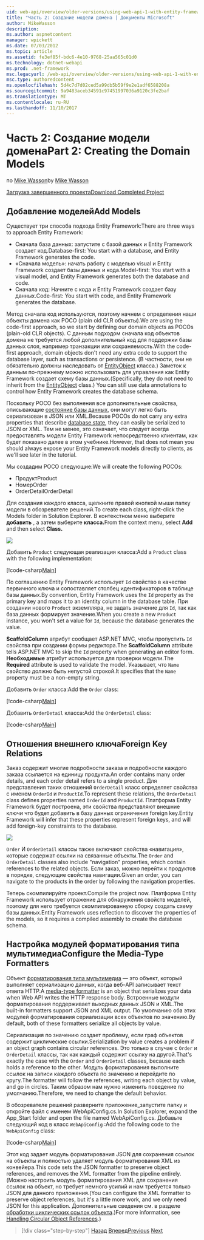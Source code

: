```yaml
---
uid: web-api/overview/older-versions/using-web-api-1-with-entity-framework-5/using-web-api-with-entity-framework-part-2
title: "Часть 2: Создание модели домена | Документы Microsoft"
author: MikeWasson
description: 
ms.author: aspnetcontent
manager: wpickett
ms.date: 07/03/2012
ms.topic: article
ms.assetid: fe3ef85f-bdc6-4e10-9768-25aa565c01d0
ms.technology: dotnet-webapi
ms.prod: .net-framework
msc.legacyurl: /web-api/overview/older-versions/using-web-api-1-with-entity-framework-5/using-web-api-with-entity-framework-part-2
msc.type: authoredcontent
ms.openlocfilehash: 5d4c7d7d02ced5a99db5b59f9e2e1adf6588208a
ms.sourcegitcommit: 9a9483aceb34591c97451997036a9120c3fe2baf
ms.translationtype: MT
ms.contentlocale: ru-RU
ms.lasthandoff: 11/10/2017
---
```

<a name="part-2-creating-the-domain-models"></a><span data-ttu-id="6db06-102">Часть 2: Создание модели домена</span><span class="sxs-lookup"><span data-stu-id="6db06-102">Part 2: Creating the Domain Models</span></span>
====================
<span data-ttu-id="6db06-103">по [Mike Wasson](https://github.com/MikeWasson)</span><span class="sxs-lookup"><span data-stu-id="6db06-103">by [Mike Wasson](https://github.com/MikeWasson)</span></span>

[<span data-ttu-id="6db06-104">Загрузка завершенного проекта</span><span class="sxs-lookup"><span data-stu-id="6db06-104">Download Completed Project</span></span>](http://code.msdn.microsoft.com/ASP-NET-Web-API-with-afa30545)

## <a name="add-models"></a><span data-ttu-id="6db06-105">Добавление моделей</span><span class="sxs-lookup"><span data-stu-id="6db06-105">Add Models</span></span>

<span data-ttu-id="6db06-106">Существует три способа подхода Entity Framework:</span><span class="sxs-lookup"><span data-stu-id="6db06-106">There are three ways to approach Entity Framework:</span></span>

- <span data-ttu-id="6db06-107">Сначала база данных: запустите с базой данных и Entity Framework создает код.</span><span class="sxs-lookup"><span data-stu-id="6db06-107">Database-first: You start with a database, and Entity Framework generates the code.</span></span>
- <span data-ttu-id="6db06-108">«Сначала модель»: начать работу с моделью visual и Entity Framework создает базы данных и кода.</span><span class="sxs-lookup"><span data-stu-id="6db06-108">Model-first: You start with a visual model, and Entity Framework generates both the database and code.</span></span>
- <span data-ttu-id="6db06-109">Сначала код: Начните с кода и Entity Framework создает базу данных.</span><span class="sxs-lookup"><span data-stu-id="6db06-109">Code-first: You start with code, and Entity Framework generates the database.</span></span>

<span data-ttu-id="6db06-110">Метод сначала код используются, поэтому начнем с определения наши объекты домена как POCO (plain old CLR объекты).</span><span class="sxs-lookup"><span data-stu-id="6db06-110">We are using the code-first approach, so we start by defining our domain objects as POCOs (plain-old CLR objects).</span></span> <span data-ttu-id="6db06-111">С данным подходом сначала код объектов домена не требуется любой дополнительный код для поддержки базы данных слоя, например транзакции или сохраняемость.</span><span class="sxs-lookup"><span data-stu-id="6db06-111">With the code-first approach, domain objects don't need any extra code to support the database layer, such as transactions or persistence.</span></span> <span data-ttu-id="6db06-112">(В частности, они не обязательно должны наследовать от [EntityObject](https://msdn.microsoft.com/en-us/library/system.data.objects.dataclasses.entityobject.aspx) класса.) Заметок к данным по-прежнему можно использовать для управления как Entity Framework создает схему базы данных.</span><span class="sxs-lookup"><span data-stu-id="6db06-112">(Specifically, they do not need to inherit from the [EntityObject](https://msdn.microsoft.com/en-us/library/system.data.objects.dataclasses.entityobject.aspx) class.) You can still use data annotations to control how Entity Framework creates the database schema.</span></span>

<span data-ttu-id="6db06-113">Поскольку POCO без выполнения все дополнительные свойства, описывающие [состояние базы данных](https://msdn.microsoft.com/en-us/library/system.data.entitystate.aspx), они могут легко быть сериализован в JSON или XML.</span><span class="sxs-lookup"><span data-stu-id="6db06-113">Because POCOs do not carry any extra properties that describe [database state](https://msdn.microsoft.com/en-us/library/system.data.entitystate.aspx), they can easily be serialized to JSON or XML.</span></span> <span data-ttu-id="6db06-114">Тем не менее, это означает, что следует всегда предоставлять модели Entity Framework непосредственно клиентам, как будет показано далее в этом учебнике.</span><span class="sxs-lookup"><span data-stu-id="6db06-114">However, that does not mean you should always expose your Entity Framework models directly to clients, as we'll see later in the tutorial.</span></span>

<span data-ttu-id="6db06-115">Мы создадим POCO следующие:</span><span class="sxs-lookup"><span data-stu-id="6db06-115">We will create the following POCOs:</span></span>

- <span data-ttu-id="6db06-116">Продукт</span><span class="sxs-lookup"><span data-stu-id="6db06-116">Product</span></span>
- <span data-ttu-id="6db06-117">Номер</span><span class="sxs-lookup"><span data-stu-id="6db06-117">Order</span></span>
- <span data-ttu-id="6db06-118">OrderDetail</span><span class="sxs-lookup"><span data-stu-id="6db06-118">OrderDetail</span></span>

<span data-ttu-id="6db06-119">Для создания каждого класса, щелкните правой кнопкой мыши папку модели в обозревателе решений.</span><span class="sxs-lookup"><span data-stu-id="6db06-119">To create each class, right-click the Models folder in Solution Explorer.</span></span> <span data-ttu-id="6db06-120">В контекстном меню выберите **добавить** , а затем выберите **класса.**</span><span class="sxs-lookup"><span data-stu-id="6db06-120">From the context menu, select **Add** and then select **Class.**</span></span>

![](using-web-api-with-entity-framework-part-2/_static/image1.png)

<span data-ttu-id="6db06-121">Добавить `Product` следующая реализация класса:</span><span class="sxs-lookup"><span data-stu-id="6db06-121">Add a `Product` class with the following implementation:</span></span>

[!code-csharp[Main](using-web-api-with-entity-framework-part-2/samples/sample1.cs)]

<span data-ttu-id="6db06-122">По соглашению Entity Framework использует `Id` свойство в качестве первичного ключа и сопоставляет столбец идентификаторов в таблице базы данных.</span><span class="sxs-lookup"><span data-stu-id="6db06-122">By convention, Entity Framework uses the `Id` property as the primary key and maps it to an identity column in the database table.</span></span> <span data-ttu-id="6db06-123">При создании нового `Product` экземпляра, не задать значение для `Id`, так как база данных формирует значение.</span><span class="sxs-lookup"><span data-stu-id="6db06-123">When you create a new `Product` instance, you won't set a value for `Id`, because the database generates the value.</span></span>

<span data-ttu-id="6db06-124">**ScaffoldColumn** атрибут сообщает ASP.NET MVC, чтобы пропустить `Id` свойства при создании формы редактора.</span><span class="sxs-lookup"><span data-stu-id="6db06-124">The **ScaffoldColumn** attribute tells ASP.NET MVC to skip the `Id` property when generating an editor form.</span></span> <span data-ttu-id="6db06-125">**Необходимые** атрибут используется для проверки модели.</span><span class="sxs-lookup"><span data-stu-id="6db06-125">The **Required** attribute is used to validate the model.</span></span> <span data-ttu-id="6db06-126">Указывает, что `Name` свойство должно быть непустой строкой.</span><span class="sxs-lookup"><span data-stu-id="6db06-126">It specifies that the `Name` property must be a non-empty string.</span></span>

<span data-ttu-id="6db06-127">Добавить `Order` класса:</span><span class="sxs-lookup"><span data-stu-id="6db06-127">Add the `Order` class:</span></span>

[!code-csharp[Main](using-web-api-with-entity-framework-part-2/samples/sample2.cs)]

<span data-ttu-id="6db06-128">Добавить `OrderDetail` класса:</span><span class="sxs-lookup"><span data-stu-id="6db06-128">Add the `OrderDetail` class:</span></span>

[!code-csharp[Main](using-web-api-with-entity-framework-part-2/samples/sample3.cs)]

## <a name="foreign-key-relations"></a><span data-ttu-id="6db06-129">Отношения внешнего ключа</span><span class="sxs-lookup"><span data-stu-id="6db06-129">Foreign Key Relations</span></span>

<span data-ttu-id="6db06-130">Заказ содержит многие подробности заказа и подробности каждого заказа ссылается на единицу продукта.</span><span class="sxs-lookup"><span data-stu-id="6db06-130">An order contains many order details, and each order detail refers to a single product.</span></span> <span data-ttu-id="6db06-131">Для представления таких отношений `OrderDetail` класс определяет свойства с именем `OrderId` и `ProductId`.</span><span class="sxs-lookup"><span data-stu-id="6db06-131">To represent these relations, the `OrderDetail` class defines properties named `OrderId` and `ProductId`.</span></span> <span data-ttu-id="6db06-132">Платформа Entity Framework будет построена, эти свойства представляют внешние ключи что будет добавить в базу данных ограничения foreign key.</span><span class="sxs-lookup"><span data-stu-id="6db06-132">Entity Framework will infer that these properties represent foreign keys, and will add foreign-key constraints to the database.</span></span>

![](using-web-api-with-entity-framework-part-2/_static/image2.png)

<span data-ttu-id="6db06-133">`Order` И `OrderDetail` классы также включают свойства «навигация», которые содержат ссылки на связанные объекты.</span><span class="sxs-lookup"><span data-stu-id="6db06-133">The `Order` and `OrderDetail` classes also include "navigation" properties, which contain references to the related objects.</span></span> <span data-ttu-id="6db06-134">Если заказ, можно перейти к продуктов в порядке, следующие свойства навигации.</span><span class="sxs-lookup"><span data-stu-id="6db06-134">Given an order, you can navigate to the products in the order by following the navigation properties.</span></span>

<span data-ttu-id="6db06-135">Теперь скомпилируйте проект.</span><span class="sxs-lookup"><span data-stu-id="6db06-135">Compile the project now.</span></span> <span data-ttu-id="6db06-136">Платформа Entity Framework использует отражение для обнаружения свойств моделей, поэтому для него требуется скомпилированную сборку создать схему базы данных.</span><span class="sxs-lookup"><span data-stu-id="6db06-136">Entity Framework uses reflection to discover the properties of the models, so it requires a compiled assembly to create the database schema.</span></span>

## <a name="configure-the-media-type-formatters"></a><span data-ttu-id="6db06-137">Настройка модулей форматирования типа мультимедиа</span><span class="sxs-lookup"><span data-stu-id="6db06-137">Configure the Media-Type Formatters</span></span>

<span data-ttu-id="6db06-138">Объект [форматирования типа мультимедиа](../../formats-and-model-binding/media-formatters.md) — это объект, который выполняет сериализацию данных, когда веб-API записывает текст ответа HTTP.</span><span class="sxs-lookup"><span data-stu-id="6db06-138">A [media-type formatter](../../formats-and-model-binding/media-formatters.md) is an object that serializes your data when Web API writes the HTTP response body.</span></span> <span data-ttu-id="6db06-139">Встроенные модули форматирования поддерживает выходных данных JSON и XML.</span><span class="sxs-lookup"><span data-stu-id="6db06-139">The built-in formatters support JSON and XML output.</span></span> <span data-ttu-id="6db06-140">По умолчанию оба этих модулей форматирования сериализации всех объектов по значению.</span><span class="sxs-lookup"><span data-stu-id="6db06-140">By default, both of these formatters serialize all objects by value.</span></span>

<span data-ttu-id="6db06-141">Сериализация по значению создает проблему, если граф объектов содержит циклические ссылки.</span><span class="sxs-lookup"><span data-stu-id="6db06-141">Serialization by value creates a problem if an object graph contains circular references.</span></span> <span data-ttu-id="6db06-142">Это только в случае с `Order` и `OrderDetail` классы, так как каждый содержит ссылку на другой.</span><span class="sxs-lookup"><span data-stu-id="6db06-142">That's exactly the case with the `Order` and `OrderDetail` classes, because each holds a reference to the other.</span></span> <span data-ttu-id="6db06-143">Модуль форматирования выполните ссылок на записи каждого объекта по значению и перейдите по кругу.</span><span class="sxs-lookup"><span data-stu-id="6db06-143">The formatter will follow the references, writing each object by value, and go in circles.</span></span> <span data-ttu-id="6db06-144">Таким образом нам нужно изменить поведение по умолчанию.</span><span class="sxs-lookup"><span data-stu-id="6db06-144">Therefore, we need to change the default behavior.</span></span>

<span data-ttu-id="6db06-145">В обозревателе решений разверните приложение\_запустите папку и откройте файл с именем WebApiConfig.cs.</span><span class="sxs-lookup"><span data-stu-id="6db06-145">In Solution Explorer, expand the App\_Start folder and open the file named WebApiConfig.cs.</span></span> <span data-ttu-id="6db06-146">Добавьте следующий код в класс `WebApiConfig` :</span><span class="sxs-lookup"><span data-stu-id="6db06-146">Add the following code to the `WebApiConfig` class:</span></span>

[!code-csharp[Main](using-web-api-with-entity-framework-part-2/samples/sample4.cs?highlight=11)]

<span data-ttu-id="6db06-147">Этот код задает модуль форматирования JSON для сохранения ссылок на объекты и полностью удаляет модуль форматирования XML из конвейера.</span><span class="sxs-lookup"><span data-stu-id="6db06-147">This code sets the JSON formatter to preserve object references, and removes the XML formatter from the pipeline entirely.</span></span> <span data-ttu-id="6db06-148">(Можно настроить модуль форматирования XML для сохранения ссылок на объект, но требует немного усилий и нам требуется только JSON для данного приложения.</span><span class="sxs-lookup"><span data-stu-id="6db06-148">(You can configure the XML formatter to preserve object references, but it's a little more work, and we only need JSON for this application.</span></span> <span data-ttu-id="6db06-149">Дополнительные сведения см. в разделе [обработки циклических ссылок объекта](../../formats-and-model-binding/json-and-xml-serialization.md#handling_circular_object_references).)</span><span class="sxs-lookup"><span data-stu-id="6db06-149">For more information, see [Handling Circular Object References](../../formats-and-model-binding/json-and-xml-serialization.md#handling_circular_object_references).)</span></span>

>[!div class="step-by-step"]
<span data-ttu-id="6db06-150">[Назад](using-web-api-with-entity-framework-part-1.md)
[Вперед](using-web-api-with-entity-framework-part-3.md)</span><span class="sxs-lookup"><span data-stu-id="6db06-150">[Previous](using-web-api-with-entity-framework-part-1.md)
[Next](using-web-api-with-entity-framework-part-3.md)</span></span>
